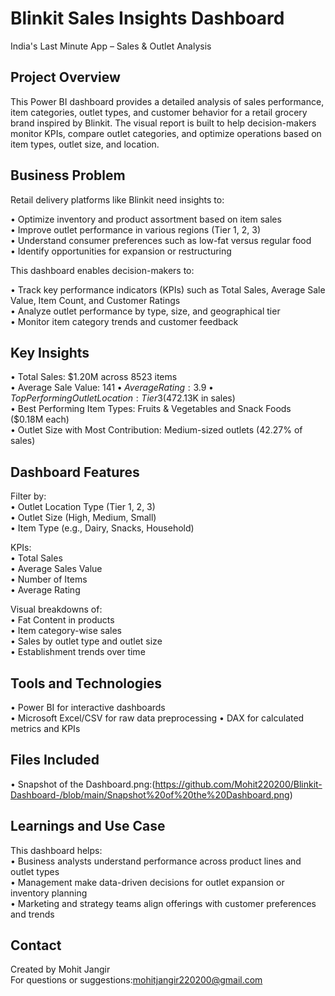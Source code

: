 # Blinkit Sales Insights Dashboard

India's Last Minute App – Sales & Outlet Analysis

## Project Overview

This Power BI dashboard provides a detailed analysis of sales performance, item categories, outlet types, and customer behavior for a retail grocery brand inspired by Blinkit. The visual report is built to help decision-makers monitor KPIs, compare outlet categories, and optimize operations based on item types, outlet size, and location.

## Business Problem

Retail delivery platforms like Blinkit need insights to:

• Optimize inventory and product assortment based on item sales  
• Improve outlet performance in various regions (Tier 1, 2, 3)  
• Understand consumer preferences such as low-fat versus regular food  
• Identify opportunities for expansion or restructuring  

This dashboard enables decision-makers to:

• Track key performance indicators (KPIs) such as Total Sales, Average Sale Value, Item Count, and Customer Ratings  
• Analyze outlet performance by type, size, and geographical tier  
• Monitor item category trends and customer feedback  

## Key Insights

• Total Sales: $1.20M across 8523 items  
• Average Sale Value: $141  
• Average Rating: 3.9  
• Top Performing Outlet Location: Tier 3 ($472.13K in sales)  
• Best Performing Item Types: Fruits & Vegetables and Snack Foods ($0.18M each)  
• Outlet Size with Most Contribution: Medium-sized outlets (42.27% of sales)  

## Dashboard Features

Filter by:  
• Outlet Location Type (Tier 1, 2, 3)  
• Outlet Size (High, Medium, Small)  
• Item Type (e.g., Dairy, Snacks, Household)  

KPIs:  
• Total Sales  
• Average Sales Value  
• Number of Items  
• Average Rating  

Visual breakdowns of:  
• Fat Content in products  
• Item category-wise sales  
• Sales by outlet type and outlet size  
• Establishment trends over time  

## Tools and Technologies

• Power BI for interactive dashboards  
• Microsoft Excel/CSV for raw data preprocessing 
• DAX for calculated metrics and KPIs  

## Files Included

• Snapshot of the Dashboard.png:(https://github.com/Mohit220200/Blinkit-Dashboard-/blob/main/Snapshot%20of%20the%20Dashboard.png)   

## Learnings and Use Case

This dashboard helps:  
• Business analysts understand performance across product lines and outlet types  
• Management make data-driven decisions for outlet expansion or inventory planning  
• Marketing and strategy teams align offerings with customer preferences and trends  

## Contact

Created by Mohit Jangir  
For questions or suggestions:mohitjangir220200@gmail.com
